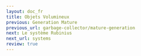 ```yaml
---
layout: doc_fr
title: Objets Volumineux
previous: Generation Mature 
previous_url: garbage-collector/mature-generation
next: Le système Rubinius
next_url: systems
review: true
---
```

